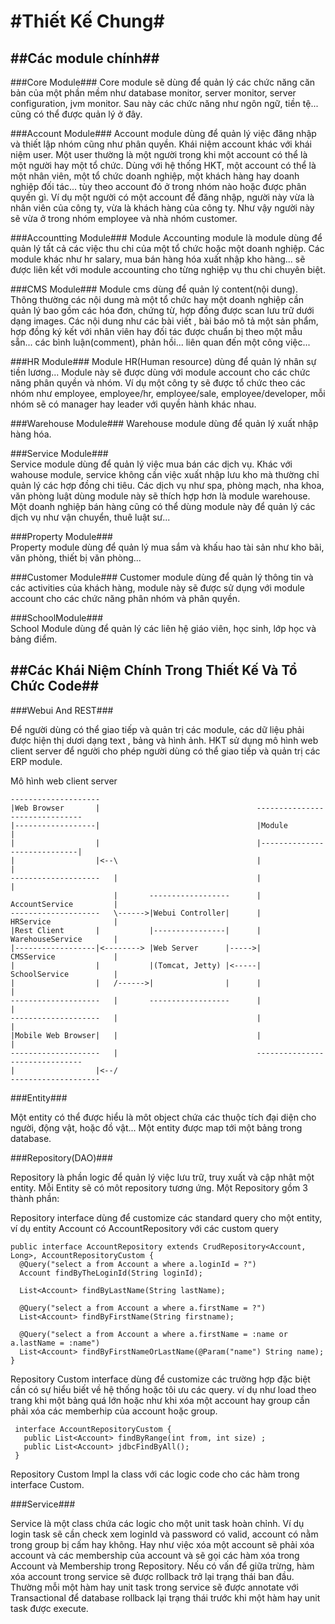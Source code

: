 #Thiết Kế Chung#
===============

##Các module chính##
--------------------

###Core Module###
Core module sẽ dùng để quản lý các chức năng căn bản của một phần mềm như database monitor, 
server monitor, server configuration, jvm monitor. Sau này các chức năng như ngôn ngữ, tiền tệ... 
cũng có thể được quản lý ở đây.

###Account Module###
Account module dùng để quản lý việc đăng nhập và thiết lập nhóm cũng như phân quyền. 
Khái niệm account khác với khái niệm user. Một user thường là một người trong khi một account có 
thể là một người hay một tổ chức. Dùng với hệ thống HKT, một account có thể là một nhân viên, một 
tổ chức doanh nghiệp, một khách hàng hay doanh nghiệp đối tác... tùy theo account đó ở trong nhóm 
nào hoặc được phân quyền gì. Ví dụ một người có một account để đăng nhập, người này vừa là nhân 
viên của công ty, vừa là khách hàng của công ty. Như vậy người này sẽ vừa ở trong nhóm employee 
và nhà nhóm customer.

###Accountting Module###
Module Accounting module là module dùng để quản lý tất cả các việc thu chi của một tổ chức hoặc 
một doanh nghiệp. Các module khác như hr salary, mua bán hàng hóa xuất nhập kho hàng... sẽ được liên kết với 
module accounting cho từng nghiệp vụ thu chi chuyên biệt. 

###CMS Module###
Module cms dùng để quản lý content(nội dung). Thông thường các nội dung mà một tổ chức hay một doanh 
nghiệp cần quản lý bao gồm các hóa đơn, chứng từ, hợp đồng được scan lưu trữ dưới dạng images. Các nội dung 
như các bài viết , bài báo mô tả một sản phẩm, hợp đồng ký kết với nhân viên hay đối tác được chuẩn bị theo 
một mẫu sẵn... các bình luận(comment), phản hồi... liên quan đến một công việc...

###HR Module###
Module HR(Human resource) dùng để quản lý nhân sự tiền lương... Module này sẽ được dùng với module 
account cho các chức năng phân quyền và nhóm. Ví dụ một công ty sẽ được tổ chức theo các nhóm như employee,
employee/hr, employee/sale, employee/developer, mỗi nhóm sẽ có manager hay leader với quyền hành khác nhau.

###Warehouse Module###
Warehouse module dùng để quản lý xuất nhập hàng hóa.

###Service Module###  
Service module dùng để quản lý việc mua bán các dịch vụ. Khác với wahouse module, service không 
cần việc xuất nhập lưu kho mà thường chỉ quản lý các hợp đồng chi tiêu. Các dịch vụ như spa, phòng mạch, 
nha khoa, văn phòng luật dùng module này sẽ thích hợp hơn là module warehouse. Một doanh nghiệp bán hàng 
cũng có thể dùng module này để quản lý các dịch vụ như vận chuyển, thuê luật sư...

###Property Module###  
Property module dùng để quản lý mua sắm và khấu hao tài sản như kho bãi, văn phòng, 
thiết bị văn phòng...
  
###Customer Module###
Customer module dùng để quản lý thông tin và các activities của khách hàng, module này sẽ được sử 
dụng với module account cho các chức năng phân nhóm và phân quyền.

###SchoolModule###  
School Module dùng để quản lý các liên hệ giáo viên, học sinh, lớp học và bảng điểm.

##Các Khái Niệm Chính Trong Thiết Kế Và Tổ Chức Code##
------------------------------------------------------

###Webui And REST###

Để người dùng có thể giao tiếp và quản trị các module, các dữ liệu phải được hiện thị dươi dạng text , bảng và hình ảnh.
HKT sử dụng mô hình web client server để người cho phép người dùng có thể giao tiếp và quản trị các ERP module.

Mô hình web client server

    --------------------                                                                  
    |Web Browser       |                                   -------------------------------
    |------------------|                                   |Module                       |
    |                  |                                   |-----------------------------|
    |                  |<--\                               |                             |
    --------------------   |                               |                             |
                           |       ------------------      |      AccountService         |
    --------------------   \------>|Webui Controller|      |      HRService              |
    |Rest Client       |           |----------------|      |      WarehouseService       |
    |------------------|<--------> |Web Server      |----->|      CMSService             |
    |                  |           |(Tomcat, Jetty) |<-----|      SchoolService          |
    |                  |   /------>|                |      |                             |
    --------------------   |       ------------------      |                             |
    --------------------   |                               |                             |
    |Mobile Web Browser|   |                               |                             |
    --------------------   |                               -------------------------------
    |                  |<--/                                                              
    --------------------      


###Entity###

Một entity có thể được hiểu là môt object chứa các thuộc tích đại diện cho người, động vật, hoặc đồ vật...
Một entity được map tới một bảng trong database.

###Repository(DAO)###

Repository là phần logic để quản lý việc lưu trữ, truy xuất và cập nhât một entity. Mỗi Entity sẽ có môt 
repository tương ứng. Một Repository gồm 3 thành phần:
  
Repository interface dùng để customize các standard query cho một entity, ví dụ entity Account 
có AccountRepository với các custom query
  
    public interface AccountRepository extends CrudRepository<Account, Long>, AccountRepositoryCustom {
      @Query("select a from Account a where a.loginId = ?")
      Account findByTheLoginId(String loginId);
    
      List<Account> findByLastName(String lastName);
    
      @Query("select a from Account a where a.firstName = ?")
      List<Account> findByFirstName(String firstname);

      @Query("select a from Account a where a.firstName = :name or a.lastName = :name")
      List<Account> findByFirstNameOrLastName(@Param("name") String name);
    }
  
Repository Custom interface dùng để customize các trường hợp đặc biệt cần có sự hiểu biết về hệ thống 
hoặc tôi ưu các query. ví dụ như load theo trang khi một bảng quá lớn hoặc như khi xóa một account 
hay group cần phải xóa các memberhip của account hoặc group.  
    
     interface AccountRepositoryCustom {
       public List<Account> findByRange(int from, int size) ;
       public List<Account> jdbcFindByAll();
     }
  
Repository Custom Impl la class với các logic code cho các hàm trong interface Custom.

###Service###

Service là một class chứa các logic cho một unit task hoàn chỉnh. Ví dụ login task sẽ cần check xem 
loginId và password có valid, account có nằm trong group bị cấm hay không. Hay như việc xóa một account
sẽ phải xóa account và các membership của account và sẽ gọi các hàm xóa trong Account và Membership 
trong Repository. Nếu có vấn để giữa trừng, hàm xóa account trong service sẽ được rollback trở lại 
trạng thái ban đầu. Thường mỗi một hàm hay unit task trong service sẽ được annotate với Transactional 
để database rollback lại trạng thái trước khi một hàm hay unit task được execute.  

